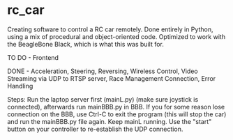 # rc_car
Creating software to control a RC car remotely. Done entirely in Python, using a mix of procedural and object-oriented code.
Optimized to work with the BeagleBone Black, which is what this was built for. 

TO DO - Frontend

DONE - Acceleration, Steering, Reversing, Wireless Control, Video Streaming via UDP to RTSP server, Race Management Connection, Error Handling 


Steps:
Run the laptop server first (mainL.py) (make sure joystick is connected), afterwards run mainBBB.py in BBB.
If you for some reason lose connection on the BBB, use Ctrl-C to exit the program (this will stop the car) and run the mainBBB.py file again. Keep mainL running. Use the "start" button on your controller to re-establish the UDP connection. 
